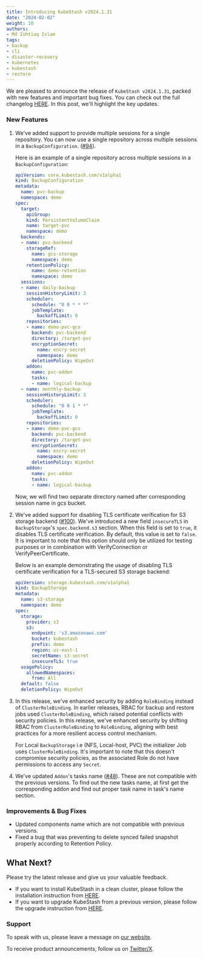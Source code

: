 ```yaml
---
title: Introducing KubeStash v2024.1.31
date: "2024-02-02"
weight: 10
authors:
- Md Ishtiaq Islam
tags:
- backup
- cli
- disaster-recovery
- kubernetes
- kubestash
- restore
---
```


We are pleased to announce the release of `KubeStash v2024.1.31`, packed with new features and important bug fixes. You can check out the full changelog [HERE](https://github.com/kubestash/CHANGELOG/blob/master/releases/v2024.1.31/README.md). 
In this post, we'll highlight the key updates.

### New Features

1. We've added support to provide multiple sessions for a single repository. You can now use a single repository across multiple sessions in a `BackupConfiguration`. ([#94](https://github.com/kubestash/apimachinery/pull/94)). 

   Here is an example of a single repository across multiple sessions in a `BackupConfiguration`:
   ```yaml
   apiVersion: core.kubestash.com/v1alpha1
   kind: BackupConfiguration
   metadata:
     name: pvc-backup
     namespace: demo
   spec:
     target:
       apiGroup:
       kind: PersistentVolumeClaim
       name: target-pvc
       namespace: demo
     backends:
     - name: pvc-backend
       storageRef:
         name: gcs-storage
         namespace: demo
       retentionPolicy:
         name: demo-retention
         namespace: demo
     sessions:
     - name: daily-backup
       sessionHistoryLimit: 3
       scheduler:
         schedule: "0 0 * * *"
         jobTemplate:
           backoffLimit: 0
       repositories:
       - name: demo-pvc-gcs
         backend: pvc-backend
         directory: /target-pvc
         encryptionSecret:
           name: encry-secret
           namespace: demo
         deletionPolicy: WipeOut 
       addon:
         name: pvc-addon
         tasks:
         - name: logical-backup
     - name: monthly-backup
       sessionHistoryLimit: 3
       scheduler:
         schedule: "0 0 1 * *"
         jobTemplate:
           backoffLimit: 0
       repositories:
       - name: demo-pvc-gcs
         backend: pvc-backend
         directory: /target-pvc
         encryptionSecret:
           name: encry-secret
           namespace: demo
         deletionPolicy: WipeOut 
       addon:
         name: pvc-addon
         tasks:
         - name: logical-backup
   ```
   Now, we will find two separate directory named after corresponding session name in gcs bucket. 

2. We've added support for disabling TLS certificate verification for S3 storage backend ([#100](https://github.com/kubestash/apimachinery/pull/100)). We've introduced a new field `insecureTLS` in `BackupStorage`'s `spec.backend.s3` section. When this field is set to `true`, it disables TLS certificate verification. By default, this value is set to `false`. It is important to note that this option should only be utilized for testing purposes or in combination with VerifyConnection or VerifyPeerCertificate.

   Below is an example demonstrating the usage of disabling TLS certificate verification for a TLS-secured S3 storage backend:
   ```yaml
   apiVersion: storage.kubestash.com/v1alpha1
   kind: BackupStorage
   metadata:
     name: s3-storage
     namespace: demo
   spec:
     storage:
       provider: s3
       s3:
         endpoint: 's3.amazonaws.com'
         bucket: kubestash
         prefix: demo
         region: us-east-1
         secretName: s3-secret
         insecureTLS: true
     usagePolicy:
       allowedNamespaces:
         from: All
     default: false
     deletionPolicy: WipeOut
   ```

3. In this release, we've enhanced security by adding `RoleBinding` instead of `ClusterRoleBinding`. In earlier releases, RBAC for backup and restore jobs used `ClusterRoleBinding`, which raised potential conflicts with security policies. In this release, we've enhanced security by shifting RBAC from `ClusterRoleBinding` to `RoleBinding`, aligning with best practices for a more resilient access control mechanism.

   For Local `BackupStorage` i.e (NFS, Local-host, PVC) the initializer Job uses `ClusterRoleBinding`. It's important to note that this doesn't compromise security policies, as the associated Role do not have permissions to access any `Secret`.

4.  We've updated `Addon`'s tasks name ([#48](https://github.com/kubestash/installer/pull/48)). These are not compatible with the previous versions. To find out the new tasks name, at first get the corresponding addon and find out proper task name in task's name section.

### Improvements & Bug Fixes
- Updated components name which are not compatible with previous versions.
- Fixed a bug that was preventing to delete synced failed snapshot properly according to Retention Policy.

## What Next?
Please try the latest release and give us your valuable feedback.

- If you want to install KubeStash in a clean cluster, please follow the installation instruction from [HERE](https://github.com/kubestash/installer/blob/master/charts/kubestash-operator/README.md).
- If you want to upgrade KubeStash from a previous version, please follow the upgrade instruction from [HERE](https://github.com/kubestash/installer/blob/master/charts/kubestash-operator/README.md).

### Support

To speak with us, please leave a message on [our website](https://appscode.com/contact/).

To receive product announcements, follow us on [Twitter/X](https://twitter.com/KubeStash).

